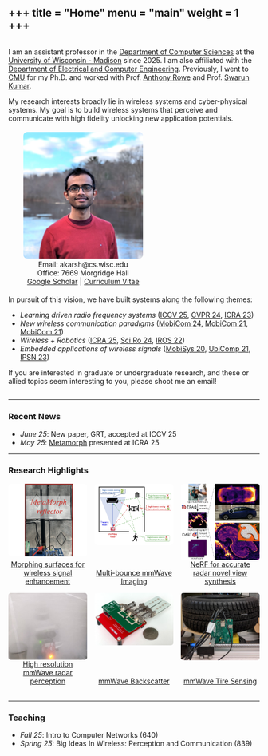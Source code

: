 +++
title = "Home"
menu = "main"
weight = 1
+++
--- 

<div style="display:flex; flex-wrap:wrap; align-items:flex-start; gap:5px;">

  <!-- Text column -->
  <div style="flex:1; min-width:250px;">
    <p>
      I am an assistant professor in the <a href="https://www.cs.wisc.edu/">Department of Computer Sciences</a> at the <a href="https://www.wisc.edu/">University of Wisconsin - Madison</a> since 2025. I am also affiliated with the <a href="https://directory.engr.wisc.edu/ece/">Department of Electrical and Computer Engineering</a>. Previously, I went to <a href="https://www.cmu.edu/">CMU</a> for my Ph.D. and worked with Prof. <a href="https://users.ece.cmu.edu/~agr/">Anthony Rowe</a> and Prof. <a href="https://swarunkumar.com/">Swarun Kumar</a>.
    </p>
    <p>
      My research interests broadly lie in wireless systems and cyber-physical systems. My goal is to build wireless systems that perceive and communicate with high fidelity unlocking new application potentials.
    </p>
    <p>
  </div>

  <!-- Image column -->
  <div style="flex:0 0 300px; text-align:center;">
    <img src="/images/dp_square_1.jpg" alt="Description" style="width:80%; max-width:300px; border-radius:8px;"><br>
    Email: akarsh@cs.wisc.edu<br>
    Office: 7669 Morgridge Hall<br>
    <a href="https://scholar.google.com/citations?user=JGr8fywAAAAJ&hl=en">Google Scholar</a> | <a href="/files/CV_Akarsh_Prabhakara.pdf">Curriculum Vitae</a>
  </div>

  <div style="flex:1; min-width:250px;">
  <p>
    In pursuit of this vision, we have built systems along the following themes:
      <ul>
        <li><em>Learning driven radio frequency systems</em> (<a href="/">ICCV 25</a>, <a href="/files/dart-cvpr24.pdf">CVPR 24</a>, <a href="/files/radarhd-icra23.pdf">ICRA 23</a>)</li>
        <li><em>New wireless communication paradigms</em> (<a href="/files/hydra-mobicom24.pdf">MobiCom 24</a>, <a href="/files/millimetro-mobicom21.pdf">MobiCom 21</a>, <a href="/files/quasar-mobicom21.pdf">MobiCom 21</a>)</li>
        <li><em>Wireless + Robotics</em> (<a href="/files/metamorph-icra25.pdf">ICRA 25</a>, <a href="/files/avatars-scirobotics24.pdf">Sci Ro 24</a>, <a href="/files/metamoran-iros22.pdf">IROS 22</a>)</li>
        <li><em>Embedded applications of wireless signals</em> (<a href="/files/osprey-mobisys20.pdf">MobiSys 20</a>, <a href="/files/tagfi-ubicomp21.pdf">UbiComp 21</a>, <a href="/files/platypus-ipsn23.pdf">IPSN 23</a>)</li>
      </ul>
      If you are interested in graduate or undergraduate research, and these or allied topics seem interesting to you, please shoot me an email!
    </p>
    </div>
</div>

---

### Recent News 
<!-- keep to only recent 5 news articles -->
<p>
<ul>
<li><em>June 25</em>: New paper, GRT, accepted at ICCV 25 
<li><em>May 25</em>: <a href="/research#metamorph">Metamorph</a> presented at ICRA 25
</ul>
</p>

---

### Research Highlights

<div style="display: grid; grid-template-columns: repeat(3, 1fr); gap: 15px; text-align:center;">
  <div style="display: flex; flex-direction: column; align-items: center;">
    <a href="/research/#metamorph">
      <img src="/images/metamorph.png" alt="Image 1" style="width:100%; border-radius:5px; display:block;">
    </a>
    <a href="/research/#metamorph" style="margin-top:auto; text-align:center; ">
      Morphing surfaces for wireless signal enhancement
    </a>
  </div>
  <div style="display: flex; flex-direction: column; align-items: center;">
    <a href="/research/#hydra">
      <img src="/images/hydra_sq.jpg" alt="Image 1" style="width:100%; border-radius:5px; display:block;">
    </a>
    <a href="/research/#hydra" style="margin-top:auto; text-align:center; ">
      Multi-bounce mmWave Imaging
    </a>
  </div>
  <div style="display: flex; flex-direction: column; align-items: center;">
    <a href="/research/#dart">
      <img src="/images/dart_sq.jpg" alt="Image 1" style="width:100%; border-radius:5px; display:block;">
    </a>
    <a href="/research/#dart" style="margin-top:auto; text-align:center; ">
      NeRF for accurate radar novel view synthesis
    </a>
  </div>
  <div style="display: flex; flex-direction: column; align-items: center;">
    <a href="/research/#radarhd">
      <img src="/images/radarhd-2.jpg" alt="Image 1" style="width:100%; border-radius:5px; display:block;">
    </a>
    <a href="/research/#radarhd" style="margin-top:auto; text-align:center; ">
      High resolution mmWave radar perception
    </a>
  </div>
  <div style="display: flex; flex-direction: column; align-items: center;">
    <a href="/research/#millimetro">
      <img src="/images/millimetro.png" alt="Image 1" style="width:100%; border-radius:5px; display:block;">
    </a>
    <a href="/research/#millimetro" style="margin-top:auto; text-align:center; ">
      mmWave Backscatter
    </a>
  </div>
  <div style="display: flex; flex-direction: column; align-items: center;">
    <a href="/research/#osprey">
      <img src="/images/osprey.jpg" alt="Image 1" style="width:100%; border-radius:5px; display:block;">
    </a>
    <a href="/research/#osprey" style="margin-top:auto; text-align:center; ">
      mmWave Tire Sensing
    </a>
  </div>
</div>
<br>

---

### Teaching
<p>
<ul>
<li><em>Fall 25</em>: Intro to Computer Networks (640) 
<li><em>Spring 25</em>: Big Ideas In Wireless: Perception and Communication (839)
</ul>
</p>